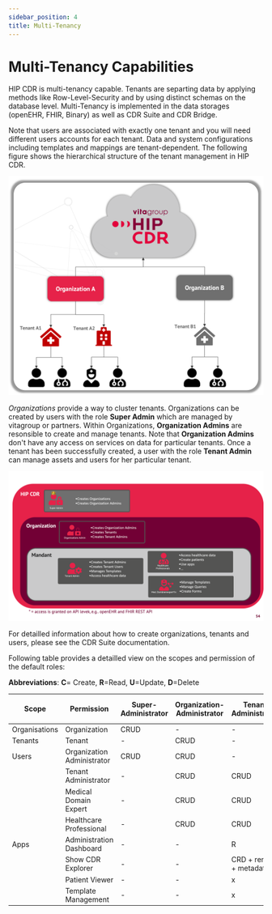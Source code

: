 ```yaml
---
sidebar_position: 4
title: Multi-Tenancy
---
```


# Multi-Tenancy Capabilities

HIP CDR is multi-tenancy capable. Tenants are separting data by applying methods like Row-Level-Security and by using distinct schemas on the database level. Multi-Tenancy is implemented in the data storages (openEHR, FHIR, Binary) as well as CDR Suite and CDR Bridge.

Note that users are associated with exactly one tenant and you will need different users accounts for each tenant. Data and system configurations including templates and mappings are tenant-dependent. The following figure shows the hierarchical structure of the tenant management in HIP CDR.

![Multi-Tenancy Overview](img/multi-tenancy.png)

*Organizations* provide a way to cluster tenants. Organizations can be created by users with the role **Super Admin** which are managed by vitagroup or partners. Within Organizations, **Organization Admins** are resonsible to create and manage tenants. Note that **Organization Admins** don't have any access on services on data for particular tenants. Once a tenant has been successfully created, a user with the role **Tenant Admin** can manage assets and users for her particular tenant.

![Multi-Tenancy Overview](img/hip_cdr_administration.png)

For detailled information about how to create organizations, tenants and users, please see the CDR Suite documentation.

Following table provides a detailled view on the scopes and permission of the default roles:

**Abbreviations**: **C**= Create, **R**=Read, **U**=Update, **D**=Delete

| Scope                | Permission               | Super-Administrator | Organization-Administrator | Tenant Administrator | Medical Domain Expert | Healthcare Professional |
|----------------------|--------------------------|---------------------|----------------------------|----------------------|-----------------------|-------------------------|
| Organisations        | Organization             | CRUD                | -                          | -                    | -                     | -                       |
| Tenants              | Tenant                   | -                   | CRUD                       | -                    | -                     | -                       |
| Users                | Organization Administrator | CRUD             | CRUD                       | -                    | -                     | -                       |
|                      | Tenant Administrator     | -                   | CRUD                       | CRUD                 | -                     | -                       |
|                      | Medical Domain Expert    | -                   | CRUD                       | CRUD                 | -                     | -                       |
|                      | Healthcare Professional  | -                   | CRUD                       | CRUD                 | -                     | -                       |
| Apps                 | Administration Dashboard | -                   | -                          | R                    | -                     | -                       |
|                      | Show CDR Explorer        | -                   | -                          | CRD + render + metadata | -                 | -                       |
|                      | Patient Viewer           | -                   | -                          | x                    | -                     | R                       |
|                      | Template Management      | -                   | -                          | x                    | CRUD                 | -                       |


